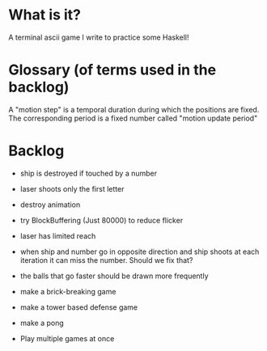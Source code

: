 # What is it?

A terminal ascii game I write to practice some Haskell!

# Glossary (of terms used in the backlog)

A "motion step" is a temporal duration during which the positions are fixed.
The corresponding period is a fixed number called "motion update period"

# Backlog

- ship is destroyed if touched by a number
- laser shoots only the first letter
- destroy animation

- try BlockBuffering (Just 80000) to reduce flicker
- laser has limited reach

- when ship and number go in opposite direction and ship shoots at each iteration
it can miss the number. Should we fix that?
- the balls that go faster should be drawn more frequently

- make a brick-breaking game
- make a tower based defense game
- make a pong

- Play multiple games at once
